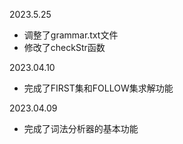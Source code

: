 2023.5.25

- 调整了grammar.txt文件
- 修改了checkStr函数



2023.04.10

- 完成了FIRST集和FOLLOW集求解功能

2023.04.09

- 完成了词法分析器的基本功能
